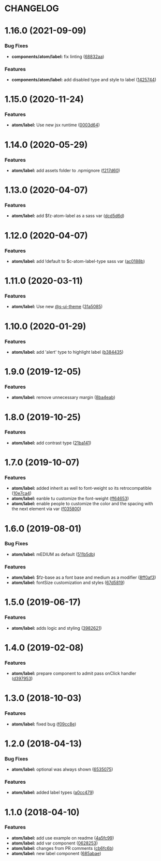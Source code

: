 # CHANGELOG

# 1.16.0 (2021-09-09)


### Bug Fixes

* **components/atom/label:** fix linting ([68832aa](https://github.com/SUI-Components/sui-components/commit/68832aa365e698f7b2894f6518be2448b39872a3))


### Features

* **components/atom/label:** add disabled type and style to label ([1425744](https://github.com/SUI-Components/sui-components/commit/1425744f914271f454cda9feffb5cb3283819220))



# 1.15.0 (2020-11-24)


### Features

* **atom/label:** Use new jsx runtime ([0003d64](https://github.com/SUI-Components/sui-components/commit/0003d646d810bf0d8348a94791e1a901ba41b5ce))



# 1.14.0 (2020-05-29)


### Features

* **atom/label:** add assets folder to .npmignore ([f217d60](https://github.com/SUI-Components/sui-components/commit/f217d60a12155eef93328553578fd6c01afce235))



# 1.13.0 (2020-04-07)


### Features

* **atom/label:** add $fz-atom-label as a sass var ([dcd5d6d](https://github.com/SUI-Components/sui-components/commit/dcd5d6d4454fe47f981471aa9e1cc1d246dcd904))



# 1.12.0 (2020-04-07)


### Features

* **atom/label:** add !default to $c-atom-label-type sass var ([ac0188b](https://github.com/SUI-Components/sui-components/commit/ac0188b283033f39c32f9264d9e97d5270054f34))



# 1.11.0 (2020-03-11)


### Features

* **atom/label:** Use new [@s-ui-theme](https://github.com/s-ui-theme) ([31a5085](https://github.com/SUI-Components/sui-components/commit/31a5085017f43633b6730581f704b7f32c74b3e9))



# 1.10.0 (2020-01-29)


### Features

* **atom/label:** add 'alert' type to highlight label ([b384435](https://github.com/SUI-Components/sui-components/commit/b384435ec783837b031b6b1d76c6c99464af3fda))



# 1.9.0 (2019-12-05)


### Features

* **atom/label:** remove unnecessary margin ([8ba4eab](https://github.com/SUI-Components/sui-components/commit/8ba4eabe85e583d2872da0ff1fba815b3e2f1e31))



# 1.8.0 (2019-10-25)


### Features

* **atom/label:** add contrast type ([21ba141](https://github.com/SUI-Components/sui-components/commit/21ba141d3c13ce78596bdb1a8f3f8e13948dd015))



# 1.7.0 (2019-10-07)


### Features

* **atom/label:** added inherit as well to font-weight so its retrocompatible ([10e7ca4](https://github.com/SUI-Components/sui-components/commit/10e7ca406a0525791c72f85bd7b8aa04bd419eb7))
* **atom/label:** eanble tu customize the font-weight ([ff64653](https://github.com/SUI-Components/sui-components/commit/ff64653ac84bb049ca07fb66974199377a85f3ed))
* **atom/label:** enable people to customize the color and the spacing with the next element via var ([f035800](https://github.com/SUI-Components/sui-components/commit/f0358000aaebf5725a8e032f11cc0e0d6d7dd7e2))



# 1.6.0 (2019-08-01)


### Bug Fixes

* **atom/label:** mEDIUM as default ([511b5db](https://github.com/SUI-Components/sui-components/commit/511b5db24f9634a908d5edf1c81a0b592f699e18))


### Features

* **atom/label:** $fz-base as a font base and medium as a modifier ([8ff0af3](https://github.com/SUI-Components/sui-components/commit/8ff0af3db64b0ca0242dac58290dc189517e8d48))
* **atom/label:** fontSize customization and styles ([67d5819](https://github.com/SUI-Components/sui-components/commit/67d5819ee8fe0f21f6bc906f4faa1532d3e040bb))



# 1.5.0 (2019-06-17)


### Features

* **atom/label:** adds logic and styling ([3982621](https://github.com/SUI-Components/sui-components/commit/3982621c36166d33b338ed712a12ce259d1bc18d))



# 1.4.0 (2019-02-08)


### Features

* **atom/label:** prepare component to admit pass onClick handler ([d397953](https://github.com/SUI-Components/sui-components/commit/d3979538e0acd62f00d9b681d59fb3b1e2882d20))



# 1.3.0 (2018-10-03)


### Features

* **atom/label:** fixed bug ([f09cc8e](https://github.com/SUI-Components/sui-components/commit/f09cc8ea20625ed1edaa86f8c96d7e2e149b3dbf))



# 1.2.0 (2018-04-13)


### Bug Fixes

* **atom/label:** optional was always shown ([6535075](https://github.com/SUI-Components/sui-components/commit/65350751caf786a16bfdb7f7c15c802095d710b5))


### Features

* **atom/label:** added label types ([a0cc479](https://github.com/SUI-Components/sui-components/commit/a0cc47970d5a5b298ddd03b9f189d5697146d6d9))



# 1.1.0 (2018-04-10)


### Features

* **atom/label:** add use example on readme ([4a5fc99](https://github.com/SUI-Components/sui-components/commit/4a5fc996d976018b3561285cb4334da2e38e2a5b))
* **atom/label:** add var component ([0628253](https://github.com/SUI-Components/sui-components/commit/0628253a000163353e39ed3892d2bc71cc593350))
* **atom/label:** changes from PR comments ([cb6fc6b](https://github.com/SUI-Components/sui-components/commit/cb6fc6b9cd95a0f1fc9bda637564e8be37f2557e))
* **atom/label:** new label component ([685abae](https://github.com/SUI-Components/sui-components/commit/685abae5a0e96ed5d0b0ad05b44da4be15026a40))



